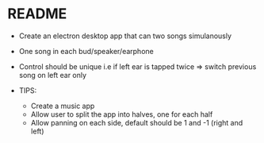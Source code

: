 # README

- Create an electron desktop app that can two songs simulanously
- One song in each bud/speaker/earphone
- Control should be unique i.e if left ear is tapped twice => switch previous song on left ear only

- TIPS:
  - Create a music app
  - Allow user to split the app into halves, one for each half
  - Allow panning on each side, default should be 1 and -1 (right and left)